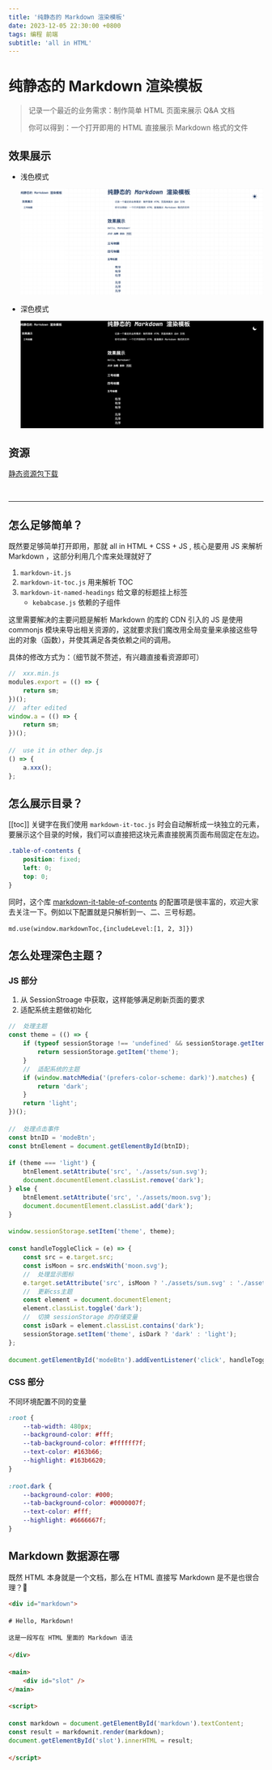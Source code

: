```yaml
---
title: '纯静态的 Markdown 渲染模板'
date: 2023-12-05 22:30:00 +0800
tags: 编程 前端
subtitle: 'all in HTML'
---
```


# 纯静态的 Markdown 渲染模板

> 记录一个最近的业务需求：制作简单 HTML 页面来展示 Q&A 文档
>
> 你可以得到：一个打开即用的 HTML 直接展示 Markdown 格式的文件

## 效果展示

- 浅色模式

  ![浅色模式](../../assets/mdHTML/image-20231205215359964.png)

- 深色模式

  ![深色模式](../../assets/mdHTML/image-20231205215450066.png)

## 资源

[静态资源包下载](https://github.com/hamburgerdog/hamburgerdog.github.io/blob/astro/resource/md-html.zip)

<br />

---

## 怎么足够简单？

既然要足够简单打开即用，那就 all in HTML + CSS + JS , 核心是要用 JS 来解析 Markdown ，这部分利用几个库来处理就好了

1. `markdown-it.js`
2. `markdown-it-toc.js` 用来解析 TOC
3. `markdown-it-named-headings` 给文章的标题挂上标签
   - `kebabcase.js` 依赖的子组件

这里需要解决的主要问题是解析 Markdown 的库的 CDN 引入的 JS 是使用 commonjs 模块来导出相关资源的，这就要求我们魔改用全局变量来承接这些导出的对象（函数），并使其满足各类依赖之间的调用。

具体的修改方式为：（细节就不赘述，有兴趣直接看资源即可）

```js
//	xxx.min.js
modules.export = (() => {
	return sm;
})();
//	after edited
window.a = (() => {
	return sm;
})();

//	use it in other dep.js
() => {
	a.xxx();
};
```

## 怎么展示目录？

\[\[toc\]\] 关键字在我们使用 `markdown-it-toc.js` 时会自动解析成一块独立的元素，要展示这个目录的时候，我们可以直接把这块元素直接脱离页面布局固定在左边。

```css
.table-of-contents {
	position: fixed;
	left: 0;
	top: 0;
}
```

同时，这个库 [markdown-it-table-of-contents](https://github.com/cmaas/markdown-it-table-of-contents#options) 的配置项是很丰富的，欢迎大家去关注一下。例如以下配置就是只解析到一、二、三号标题。

`md.use(window.markdownToc,{includeLevel:[1, 2, 3]})`

## 怎么处理深色主题？

### JS 部分

1. 从 SessionStroage 中获取，这样能够满足刷新页面的要求
2. 适配系统主题做初始化

```js
//	处理主题
const theme = (() => {
	if (typeof sessionStorage !== 'undefined' && sessionStorage.getItem('theme')) {
		return sessionStorage.getItem('theme');
	}
	//	适配系统的主题
	if (window.matchMedia('(prefers-color-scheme: dark)').matches) {
		return 'dark';
	}
	return 'light';
})();

//	处理点击事件
const btnID = 'modeBtn';
const btnElement = document.getElementById(btnID);

if (theme === 'light') {
	btnElement.setAttribute('src', './assets/sun.svg');
	document.documentElement.classList.remove('dark');
} else {
	btnElement.setAttribute('src', './assets/moon.svg');
	document.documentElement.classList.add('dark');
}

window.sessionStorage.setItem('theme', theme);

const handleToggleClick = (e) => {
	const src = e.target.src;
	const isMoon = src.endsWith('moon.svg');
	//	处理显示图标
	e.target.setAttribute('src', isMoon ? './assets/sun.svg' : './assets/moon.svg');
	//	更新css主题
	const element = document.documentElement;
	element.classList.toggle('dark');
	//	切换 sessionStorage 的存储变量
	const isDark = element.classList.contains('dark');
	sessionStorage.setItem('theme', isDark ? 'dark' : 'light');
};

document.getElementById('modeBtn').addEventListener('click', handleToggleClick);
```

### CSS 部分

不同环境配置不同的变量

```css
:root {
	--tab-width: 480px;
	--background-color: #fff;
	--tab-background-color: #ffffff7f;
	--text-color: #163b66;
	--highlight: #163b6620;
}

:root.dark {
	--background-color: #000;
	--tab-background-color: #0000007f;
	--text-color: #fff;
	--highlight: #6666667f;
}
```

## Markdown 数据源在哪

既然 HTML 本身就是一个文档，那么在 HTML 直接写 Markdown 是不是也很合理？🤔

```html
<div id="markdown">

# Hello, Markdown!

这是一段写在 HTML 里面的 Markdown 语法

</div>

<main>
	<div id="slot" />
</main>

<script>

const markdown = document.getElementById('markdown').textContent;
const result = markdownit.render(markdown);
document.getElementById('slot').innerHTML = result;

</script>
```
